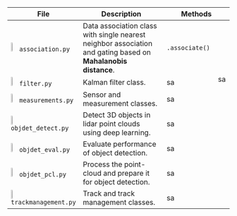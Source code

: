 <table>
  <thead>
    <tr>
      <th width="20%">File</th>
      <th width="40%">Description</th>
      <th width="30%" colspan="2">Methods</th>
    </tr>
  </thead>
  <tbody>
    <!----------------------------------------------------------------------------------------------------------
                                                association.py
    ------------------------------------------------------------------------------------------------------------>
    <tr>
      <td>
      <img src="https://cdn3.iconfinder.com/data/icons/logos-and-brands-adobe/512/267_Python-512.png" width="10%">
      <code>association.py</code>
      </td>
      <td>
      Data association class with single nearest neighbor association and gating based on <b>Mahalanobis distance</b>.
      </td>
      <td>
        <code>.associate()</code>
      </td>
      <td rowspan="4">
        sa
      </td>
    </tr>
    <!----------------------------------------------------------------------------------------------------------
                                                  filter.py
    ------------------------------------------------------------------------------------------------------------>
    <tr>
      <td>
      <img src="https://cdn3.iconfinder.com/data/icons/logos-and-brands-adobe/512/267_Python-512.png" width="10%">
      <code>filter.py</code>
      </td>
      <td>
      Kalman filter class.
      </td>
      <td>sa</td>
    </tr>
    <!----------------------------------------------------------------------------------------------------------
                                                  measurements.py
    ------------------------------------------------------------------------------------------------------------>
    <tr>
      <td>
      <img src="https://cdn3.iconfinder.com/data/icons/logos-and-brands-adobe/512/267_Python-512.png" width="10%">
      <code>measurements.py</code>
      </td>
      <td>
      Sensor and measurement classes.
      </td>
      <td>sa</td>
    </tr>
    <!----------------------------------------------------------------------------------------------------------
                                                  object_detect.py
    ------------------------------------------------------------------------------------------------------------>
    <tr>
      <td>
      <img src="https://cdn3.iconfinder.com/data/icons/logos-and-brands-adobe/512/267_Python-512.png" width="10%">
      <code>objdet_detect.py</code>
      </td>
      <td>
      Detect 3D objects in lidar point clouds using deep learning.
      </td>
      <td>sa</td>
    </tr>
    <!----------------------------------------------------------------------------------------------------------
                                                  objdet_eval.py
    ------------------------------------------------------------------------------------------------------------>
    <tr>
      <td>
      <img src="https://cdn3.iconfinder.com/data/icons/logos-and-brands-adobe/512/267_Python-512.png" width="10%">
      <code>objdet_eval.py</code>
      </td>
      <td>
      Evaluate performance of object detection.
      </td>
      <td>sa</td>
    </tr>
    <!----------------------------------------------------------------------------------------------------------
                                                  objdet_pcl.py
    ------------------------------------------------------------------------------------------------------------>
    <tr>
      <td>
      <img src="https://cdn3.iconfinder.com/data/icons/logos-and-brands-adobe/512/267_Python-512.png" width="10%">
      <code>objdet_pcl.py</code>
      </td>
      <td>
      Process the point-cloud and prepare it for object detection.
      </td>
      <td>sa</td>
    </tr>
    <!----------------------------------------------------------------------------------------------------------
                                                  trackmanagement.py
    ------------------------------------------------------------------------------------------------------------>
    <tr>
      <td>
      <img src="https://cdn3.iconfinder.com/data/icons/logos-and-brands-adobe/512/267_Python-512.png" width="10%">
      <code>trackmanagement.py</code>
      </td>
      <td>
      Track and track management classes.
      </td>
      <td>sa</td>
    </tr>
  </tbody>
</table>

